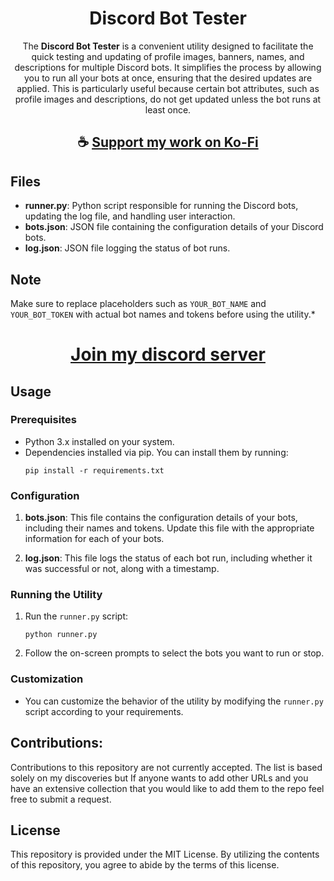 <div align="center">

# Discord Bot Tester

The **Discord Bot Tester** is a convenient utility designed to facilitate the quick testing and updating of profile images, banners, names, and descriptions for multiple Discord bots. It simplifies the process by allowing you to run all your bots at once, ensuring that the desired updates are applied. This is particularly useful because certain bot attributes, such as profile images and descriptions, do not get updated unless the bot runs at least once.

</div>

<div align="center">

## ☕ [Support my work on Ko-Fi](https://ko-fi.com/thatsinewave)

</div>

## Files

- **runner.py**: Python script responsible for running the Discord bots, updating the log file, and handling user interaction.
- **bots.json**: JSON file containing the configuration details of your Discord bots.
- **log.json**: JSON file logging the status of bot runs.

## Note 
Make sure to replace placeholders such as `YOUR_BOT_NAME` and `YOUR_BOT_TOKEN` with actual bot names and tokens before using the utility.*

<div align="center">

# [Join my discord server](https://discord.gg/2nHHHBWNDw)

</div>

## Usage

### Prerequisites

- Python 3.x installed on your system.
- Dependencies installed via pip. You can install them by running:
  ```
  pip install -r requirements.txt
  ```

### Configuration

1. **bots.json**: This file contains the configuration details of your bots, including their names and tokens. Update this file with the appropriate information for each of your bots.

2. **log.json**: This file logs the status of each bot run, including whether it was successful or not, along with a timestamp.

### Running the Utility

1. Run the `runner.py` script:
   ```
   python runner.py
   ```

2. Follow the on-screen prompts to select the bots you want to run or stop.

### Customization

- You can customize the behavior of the utility by modifying the `runner.py` script according to your requirements.

## Contributions:

Contributions to this repository are not currently accepted. 
The list is based solely on my discoveries but If anyone wants to add other URLs and you have an extensive collection that you would like to add them to the repo feel free to submit a request.

## License

This repository is provided under the MIT License. 
By utilizing the contents of this repository, you agree to abide by the terms of this license.